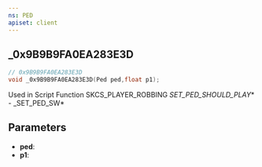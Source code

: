 ```yaml
---
ns: PED
apiset: client
---
```

## _0x9B9B9FA0EA283E3D

```c
// 0x9B9B9FA0EA283E3D
void _0x9B9B9FA0EA283E3D(Ped ped,float p1);
```

Used in Script Function SKCS_PLAYER_ROBBING
_SET_PED_SHOULD_PLAY_* - _SET_PED_SW*

## Parameters
* **ped**:
* **p1**: